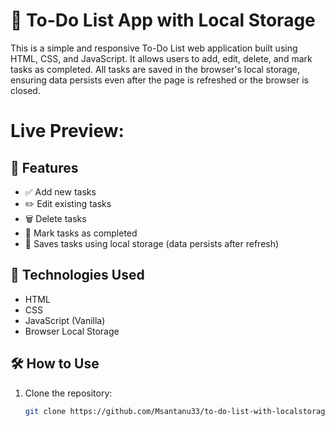 # 📝 To-Do List App with Local Storage
This is a simple and responsive To-Do List web application built using HTML, CSS, and JavaScript. It allows users to add, edit, delete, and mark tasks as completed. All tasks are saved in the browser's local storage, ensuring data persists even after the page is refreshed or the browser is closed.
# Live Preview:


## 🚀 Features

- ✅ Add new tasks
- ✏️ Edit existing tasks
- 🗑️ Delete tasks
- 📌 Mark tasks as completed
- 💾 Saves tasks using local storage (data persists after refresh)

## 📂 Technologies Used

- HTML
- CSS
- JavaScript (Vanilla)
- Browser Local Storage


## 🛠️ How to Use

1. Clone the repository:

   ```bash
   git clone https://github.com/Msantanu33/to-do-list-with-localstorage.git
